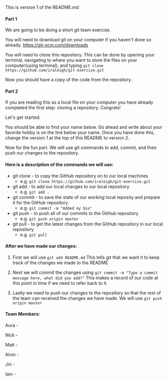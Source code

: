 This is version 1 of the README.md

#### Part 1 ####

We are going to be doing a short git team exercise.

You will need to download git on your computer if you haven't done so already.
https://git-scm.com/downloads

You will need to clone this repository. This can be done by opening your terminal,
navigating to where you want to store the files on your computer(using terminal),
and typing ```git clone https://github.com/iraleigh/git-exercise.git```

Now you should have a copy of the code from the repository.

#### Part 2 ####

If you are reading this as a local file on your computer you have already
completed the first step: cloning a repository. Congrats!

Let's get started.

You should be able to find your name below.
Go ahead and write about your favorite hobby is on the line below your name.
Once you have done this, change the version 1 at the top of this README to
version 2.

Now for the fun part.
We will use git commands to add, commit, and then push our changes to the
repository.

#### Here is a description of the commands we will use: ####

* git clone - to copy the GitHub repository on to our local machines
  * e.g. ```git clone https://github.com/iraleigh/git-exercise.git
         ```
* git add - to add our local changes to our local repository
  * e.g. ```git add .
         ```
* git commit - to save the state of our _working_ local reposity and prepare it for the GitHub repository
  * e.g. ```git commit -m "Added my bio"
         ```
* git push - to push all of our commits to the GitHub repository
  * e.g. ```git push origin master
         ```
* git pull - to get the latest changes from the GitHub repository in our local repository
  * e.g. ```git pull 
         ```

#### After we have made our changes: ####

1. First we will use
   ```git add README.md``` This tells git that we want it to keep track of the changes we made to the README

2. Next we will commit the changes using
   ```git commit -m "Type a commit message here, what did you add?"``` This makes a record of our code at this point in time if we need to refer back to it.

3. Lastly we need to push our changes to the repository so that the rest of the team
can received the changes we have made. We will use
   ```git push origin master```

#### Team Members: ####

Aura -


Nick -


Matt -


Alvin -


Jiri -


Iain -
